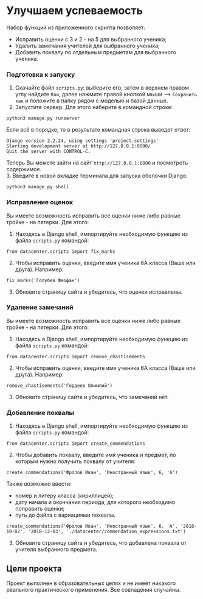 # Улучшаем успеваемость

Набор функций из приложенного скрипта позволяет:
- Исправить оценки с 3 и 2 - на 5 для выбранного ученика;     
- Удалить замечания учителей для выбранного ученика;     
- Добавить похвалу по отдельным предметам для выбранного ученика.

### Подготовка к запуску
1. Скачайте файл `scripts.py`: выберите его, затем в верхнем правом углу найдите `Raw`, далее нажмите правой кнопкой мыши --> `Сохранить как` и положите в папку рядом с моделью и базой данных.
2. Запустите сервер. Для этого наберите в командной строке:
```
python3 manage.py runserver
```
Если всё в порядке, то в результате командная строка выведет ответ:    
```
Django version 2.2.24, using settings 'project.settings'
Starting development server at http://127.0.0.1:8000/
Quit the server with CONTROL-C.
```
Теперь Вы можете зайти на сайт `http://127.0.0.1:8000` и посмотреть содержимое.    
3. Введите в новой вкладке терминала для запуска оболочки Django:     
```
python3 manage.py shell
```

### Исправление оценок
Вы имеете возможность исправить все оценки ниже либо равные тройке - на пятерки. Для этого:     
1. Находясь в Django shell, импортируйте необходимую функцию из файла `scripts.py` командой:    
```
from datacenter.scripts import fix_marks
```
2. Чтобы исправить оценки, введите имя ученика 6А класса (Ваше или друга). Например:    
```
fix_marks('Голубев Феофан')
```
3. Обновите страницу сайта и убедитесь, что оценки исправлены.

### Удаление замечаний
Вы имеете возможность исправить все оценки ниже либо равные тройке - на пятерки. Для этого:     
1. Находясь в Django shell, импортируйте необходимую функцию из файла `scripts.py` командой:    
```
from datacenter.scripts import remove_chastisements
```
2. Чтобы исправить оценки, введите имя ученика 6А класса (Ваше или друга). Например:    
```
remove_chastisements('Гордеев Олимпий')
```
3. Обновите страницу сайта и убедитесь, что замечаний нет.

### Добавление похвалы
1. Находясь в Django shell, импортируйте необходимую функцию из файла `scripts.py` командой:    
```
from datacenter.scripts import create_commendations
```
2. Чтобы добавить похвалу, введите имя ученика и предмет, по которым нужно получить похвалу от учителя:    
```
create_commendations('Фролов Иван', 'Иностранный язык', 6, 'А')
```
Также возможно ввести:
- номер и литеру класса (кириллицей);
- дату начала и окончания периода, для которого необходимо поправить оценки;
- путь до файла с вариациями похвалы.
```
create_commendations('Фролов Иван', 'Иностранный язык', 6, 'А', '2018-10-02', '2018-12-03', './datacenter/commendation_expressions.txt')
```
3. Обновите страницу сайта и убедитесь, что добавлена похвала от учителя выбранного предмета.


## Цели проекта
Проект выполнен в образовательных целях и не имеет никакого реального практического применения. Все совпадения случайны. 



